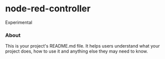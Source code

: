 node-red-controller
===================

Experimental

### About

This is your project's README.md file. It helps users understand what your
project does, how to use it and anything else they may need to know.
